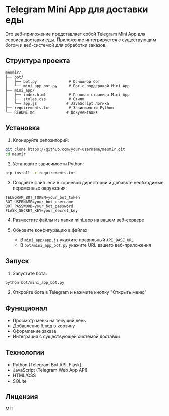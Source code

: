 # Telegram Mini App для доставки еды

Это веб-приложение представляет собой Telegram Mini App для сервиса доставки еды. Приложение интегрируется с существующим ботом и веб-системой для обработки заказов.

## Структура проекта

```
meumir/
├── bot/
│   ├── bot.py              # Основной бот
│   └── mini_app_bot.py     # Бот с поддержкой Mini App
├── mini_app/
│   ├── index.html          # Главная страница Mini App
│   ├── styles.css          # Стили
│   └── app.js             # JavaScript логика
├── requirements.txt        # Зависимости Python
└── README.md              # Документация
```

## Установка

1. Клонируйте репозиторий:
```bash
git clone https://github.com/your-username/meumir.git
cd meumir
```

2. Установите зависимости Python:
```bash
pip install -r requirements.txt
```

3. Создайте файл .env в корневой директории и добавьте необходимые переменные окружения:
```
TELEGRAM_BOT_TOKEN=your_bot_token
BOT_USERNAME=your_bot_username
BOT_PASSWORD=your_bot_password
FLASK_SECRET_KEY=your_secret_key
```

4. Разместите файлы из папки mini_app на вашем веб-сервере

5. Обновите конфигурацию в файлах:
   - В `mini_app/app.js` укажите правильный `API_BASE_URL`
   - В `bot/mini_app_bot.py` укажите URL вашего веб-приложения

## Запуск

1. Запустите бота:
```bash
python bot/mini_app_bot.py
```

2. Откройте бота в Telegram и нажмите кнопку "Открыть меню"

## Функционал

- Просмотр меню на текущий день
- Добавление блюд в корзину
- Оформление заказа
- Интеграция с существующей системой доставки

## Технологии

- Python (Telegram Bot API, Flask)
- JavaScript (Telegram Web App API)
- HTML/CSS
- SQLite

## Лицензия

MIT
